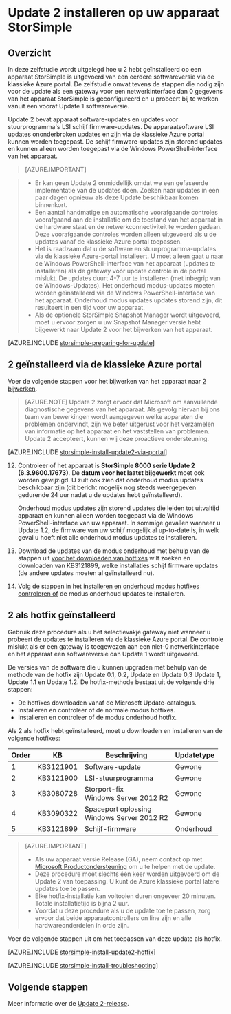 <properties
   pageTitle="Update 2 installeren op uw apparaat StorSimple | Microsoft Azure"
   description="Hoe StorSimple 8000-serie Update 2 installeren op uw apparaat StorSimple 8000-serie."
   services="storsimple"
   documentationCenter="NA"
   authors="alkohli"
   manager="carmonm"
   editor="" />
<tags
   ms.service="storsimple"
   ms.devlang="NA"
   ms.topic="article"
   ms.tgt_pltfrm="NA"
   ms.workload="TBD"
   ms.date="09/21/2016"
   ms.author="alkohli" />

# <a name="install-update-2-on-your-storsimple-device"></a>Update 2 installeren op uw apparaat StorSimple

## <a name="overview"></a>Overzicht

In deze zelfstudie wordt uitgelegd hoe u 2 hebt geïnstalleerd op een apparaat StorSimple is uitgevoerd van een eerdere softwareversie via de klassieke Azure portal. De zelfstudie omvat tevens de stappen die nodig zijn voor de update als een gateway voor een netwerkinterface dan 0 gegevens van het apparaat StorSimple is geconfigureerd en u probeert bij te werken vanuit een vooraf Update 1 softwareversie.

Update 2 bevat apparaat software-updates en updates voor stuurprogramma's LSI schijf firmware-updates. De apparaatsoftware LSI updates ononderbroken updates en zijn via de klassieke Azure portal kunnen worden toegepast. De schijf firmware-updates zijn storend updates en kunnen alleen worden toegepast via de Windows PowerShell-interface van het apparaat.

> [AZURE.IMPORTANT]

> -  Er kan geen Update 2 onmiddellijk omdat we een gefaseerde implementatie van de updates doen. Zoeken naar updates in een paar dagen opnieuw als deze Update beschikbaar komen binnenkort.
> - Een aantal handmatige en automatische voorafgaande controles voorafgaand aan de installatie om de toestand van het apparaat in de hardware staat en de netwerkconnectiviteit te worden gedaan. Deze voorafgaande controles worden alleen uitgevoerd als u de updates vanaf de klassieke Azure portal toepassen.
> - Het is raadzaam dat u de software en stuurprogramma-updates via de klassieke Azure-portal installeert. U moet alleen gaat u naar de Windows PowerShell-interface van het apparaat (updates te installeren) als de gateway vóór update controle in de portal mislukt. De updates duurt 4-7 uur te installeren (met inbegrip van de Windows-Updates). Het onderhoud modus-updates moeten worden geïnstalleerd via de Windows PowerShell-interface van het apparaat. Onderhoud modus updates updates storend zijn, dit resulteert in een tijd voor uw apparaat.
> - Als de optionele StorSimple Snapshot Manager wordt uitgevoerd, moet u ervoor zorgen u uw Snapshot Manager versie hebt bijgewerkt naar Update 2 voor het bijwerken van het apparaat.

[AZURE.INCLUDE [storsimple-preparing-for-update](../../includes/storsimple-preparing-for-updates.md)]

## <a name="install-update-2-via-the-azure-classic-portal"></a>2 geïnstalleerd via de klassieke Azure portal

Voer de volgende stappen voor het bijwerken van het apparaat naar [2 bijwerken](storsimple-update2-release-notes.md).


> [AZURE.NOTE]
Update 2 zorgt ervoor dat Microsoft om aanvullende diagnostische gegevens van het apparaat. Als gevolg hiervan bij ons team van bewerkingen wordt aangegeven welke apparaten die problemen ondervindt, zijn we beter uitgerust voor het verzamelen van informatie op het apparaat en het vaststellen van problemen. Update 2 accepteert, kunnen wij deze proactieve ondersteuning.

[AZURE.INCLUDE [storsimple-install-update2-via-portal](../../includes/storsimple-install-update2-via-portal.md)]

12. Controleer of het apparaat is **StorSimple 8000 serie Update 2 (6.3.9600.17673)**. De **datum voor het laatst bijgewerkt** moet ook worden gewijzigd. U zult ook zien dat onderhoud modus updates beschikbaar zijn (dit bericht mogelijk nog steeds weergegeven gedurende 24 uur nadat u de updates hebt geïnstalleerd).

    Onderhoud modus updates zijn storend updates die leiden tot uitvaltijd apparaat en kunnen alleen worden toegepast via de Windows PowerShell-interface van uw apparaat. In sommige gevallen wanneer u Update 1.2, de firmware van uw schijf mogelijk al up-to-date is, in welk geval u hoeft niet alle onderhoud modus updates te installeren.

13. Download de updates van de modus onderhoud met behulp van de stappen uit [voor het downloaden van hotfixes](#to-download-hotfixes) wilt zoeken en downloaden van KB3121899, welke installaties schijf firmware updates (de andere updates moeten al geïnstalleerd nu).

13. Volg de stappen in het [installeren en onderhoud modus hotfixes controleren of](#to-install-and-verify-maintenance-mode-hotfixes) de modus onderhoud updates te installeren.


## <a name="install-update-2-as-a-hotfix"></a>2 als hotfix geïnstalleerd

Gebruik deze procedure als u het selectievakje gateway niet wanneer u probeert de updates te installeren via de klassieke Azure portal. De controle mislukt als er een gateway is toegewezen aan een niet-0 netwerkinterface en het apparaat een softwareversie dan Update 1 wordt uitgevoerd.

De versies van de software die u kunnen upgraden met behulp van de methode van de hotfix zijn Update 0.1, 0.2, Update en Update 0,3 Update 1, Update 1.1 en Update 1.2. De hotfix-methode bestaat uit de volgende drie stappen:

- De hotfixes downloaden vanaf de Microsoft Update-catalogus.
- Installeren en controleer of de normale modus hotfixes.
- Installeren en controleer of de modus onderhoud hotfix.

Als 2 als hotfix hebt geïnstalleerd, moet u downloaden en installeren van de volgende hotfixes:

| Order  | KB        | Beschrijving                    | Updatetype  |
|--------|-----------|-------------------------|------------- |
| 1      | KB3121901 | Software-update         |  Gewone     |
| 2      | KB3121900 | LSI-stuurprogramma              |  Gewone     |
| 3      | KB3080728 | Storport-fix </br> Windows Server 2012 R2 |  Gewone     |
| 4      | KB3090322 | Spaceport oplossing </br> Windows Server 2012 R2 |  Gewone     |
| 5      | KB3121899 | Schijf-firmware           | Onderhoud  |


> [AZURE.IMPORTANT]
>
> - Als uw apparaat versie Release (GA), neem contact op met [Microsoft Productondersteuning](storsimple-contact-microsoft-support.md) om u te helpen met de update.
> - Deze procedure moet slechts één keer worden uitgevoerd om de Update 2 van toepassing. U kunt de Azure klassieke portal latere updates toe te passen.
> - Elke hotfix-installatie kan voltooien duren ongeveer 20 minuten. Totale installatietijd is bijna 2 uur.
> - Voordat u deze procedure als u de update toe te passen, zorg ervoor dat beide apparaatcontrollers on line zijn en alle hardwareonderdelen in orde zijn.

Voer de volgende stappen uit om het toepassen van deze update als hotfix.

[AZURE.INCLUDE [storsimple-install-update2-hotfix](../../includes/storsimple-install-update2-hotfix.md)]

[AZURE.INCLUDE [storsimple-install-troubleshooting](../../includes/storsimple-install-troubleshooting.md)]



## <a name="next-steps"></a>Volgende stappen

Meer informatie over de [Update 2-release](storsimple-update2-release-notes.md).
